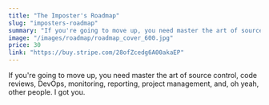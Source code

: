 ```yaml
---
title: "The Imposter's Roadmap"
slug: "imposters-roadmap"
summary: "If you're going to move up, you need master the art of source control, code reviews, DevOps, monitoring, reporting, project management, and, oh yeah, other people. I got you."
image: "/images/roadmap/roadmap_cover_600.jpg"
price: 30
link: "https://buy.stripe.com/28ofZcedg6A00akaEP"
---
```


If you're going to move up, you need master the art of source control, code reviews, DevOps, monitoring, reporting, project management, and, oh yeah, other people. I got you.
